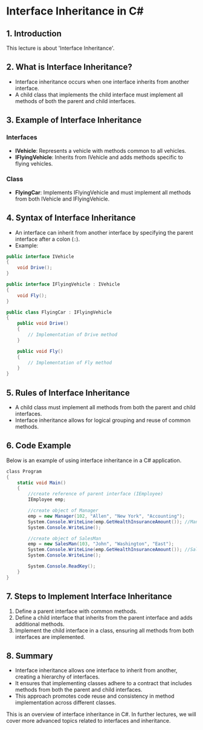 
# Interface Inheritance in C#

## 1. Introduction
This lecture is about 'Interface Inheritance'.

## 2. What is Interface Inheritance?
- Interface inheritance occurs when one interface inherits from another interface.
- A child class that implements the child interface must implement all methods of both the parent and child interfaces.

## 3. Example of Interface Inheritance
### Interfaces
- **IVehicle**: Represents a vehicle with methods common to all vehicles.
- **IFlyingVehicle**: Inherits from IVehicle and adds methods specific to flying vehicles.

### Class
- **FlyingCar**: Implements IFlyingVehicle and must implement all methods from both IVehicle and IFlyingVehicle.

## 4. Syntax of Interface Inheritance
- An interface can inherit from another interface by specifying the parent interface after a colon (`:`).
- Example:
```csharp
public interface IVehicle
{
    void Drive();
}

public interface IFlyingVehicle : IVehicle
{
    void Fly();
}

public class FlyingCar : IFlyingVehicle
{
    public void Drive()
    {
        // Implementation of Drive method
    }

    public void Fly()
    {
        // Implementation of Fly method
    }
}
```

## 5. Rules of Interface Inheritance
- A child class must implement all methods from both the parent and child interfaces.
- Interface inheritance allows for logical grouping and reuse of common methods.

## 6. Code Example
Below is an example of using interface inheritance in a C# application.

```csharp
﻿class Program
{
    static void Main()
    {
        //create reference of parent interface (IEmployee)
        IEmployee emp;

        //create object of Manager
        emp = new Manager(102, "Allen", "New York", "Accounting");
        System.Console.WriteLine(emp.GetHealthInsuranceAmount()); //Manager.GetHealthInsuranceAmount
        System.Console.WriteLine();

        //create object of SalesMan
        emp = new SalesMan(103, "John", "Washington", "East");
        System.Console.WriteLine(emp.GetHealthInsuranceAmount()); //SalesMan.GetHealthInsuranceAmount
        System.Console.WriteLine();

        System.Console.ReadKey();
    }
}


```

## 7. Steps to Implement Interface Inheritance
1. Define a parent interface with common methods.
2. Define a child interface that inherits from the parent interface and adds additional methods.
3. Implement the child interface in a class, ensuring all methods from both interfaces are implemented.

## 8. Summary
- Interface inheritance allows one interface to inherit from another, creating a hierarchy of interfaces.
- It ensures that implementing classes adhere to a contract that includes methods from both the parent and child interfaces.
- This approach promotes code reuse and consistency in method implementation across different classes.

This is an overview of interface inheritance in C#. In further lectures, we will cover more advanced topics related to interfaces and inheritance.
